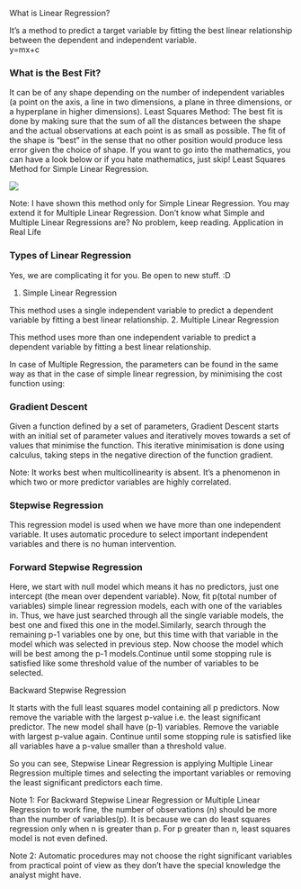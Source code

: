 
What is Linear Regression?

It’s a method to predict a target variable by fitting the best linear relationship between the dependent and independent variable.<br>
                                  y=mx+c
<br>
### What is the Best Fit?

It can be of any shape depending on the number of independent variables (a point on the axis, a line in two dimensions, a plane in three dimensions, or a hyperplane in higher dimensions).
Least Squares Method: The best fit is done by making sure that the sum of all the distances between the shape and the actual observations at each point is as small as possible. The fit of the shape is “best” in the sense that no other position would produce less error given the choice of shape.
If you want to go into the mathematics, you can have a look below or if you hate mathematics, just skip!
Least Squares Method for Simple Linear Regression.

![]("https://miro.medium.com/max/766/1*sptOVkwL9NwaRfjDL_6y7w.png")

Note: I have shown this method only for Simple Linear Regression. You may extend it for Multiple Linear Regression. Don’t know what Simple and Multiple Linear Regressions are? No problem, keep reading.
Application in Real Life


### Types of Linear Regression

Yes, we are complicating it for you. Be open to new stuff. :D
1. Simple Linear Regression

This method uses a single independent variable to predict a dependent variable by fitting a best linear relationship.
2. Multiple Linear Regression

This method uses more than one independent variable to predict a dependent variable by fitting a best linear relationship.

In case of Multiple Regression, the parameters can be found in the same way as that in the case of simple linear regression, by minimising the cost function using:

### Gradient Descent

Given a function defined by a set of parameters, Gradient Descent starts with an initial set of parameter values and iteratively moves towards a set of values that minimise the function. This iterative minimisation is done using calculus, taking steps in the negative direction of the function gradient.

Note: It works best when multicollinearity is absent. It’s a phenomenon in which two or more predictor variables are highly correlated.

### Stepwise Regression

This regression model is used when we have more than one independent variable. It uses automatic procedure to select important independent variables and there is no human intervention.

### Forward Stepwise Regression

Here, we start with null model which means it has no predictors, just one intercept (the mean over dependent variable).
Now, fit p(total number of variables) simple linear regression models, each with one of the variables in. Thus, we have just searched through all the single variable models, the best one and fixed this one in the model.Similarly, search through the remaining p-1 variables one by one, but this time with that variable in the model which was selected in previous step. Now choose the model which will be best among the p-1 models.Continue until some stopping rule is satisfied like some threshold value of the number of variables to be selected.

Backward Stepwise Regression

It starts with the full least squares model containing all p predictors. Now remove the variable with the largest p-value i.e. the least significant predictor. The new model shall have (p-1) variables. Remove the variable with largest p-value again. Continue until some stopping rule is satisfied like all variables have a p-value smaller than a threshold value. 

So you can see, Stepwise Linear Regression is applying Multiple Linear Regression multiple times and selecting the important variables or removing the least significant predictors each time.

Note 1: For Backward Stepwise Linear Regression or Multiple Linear Regression to work fine, the number of observations (n) should be more than the number of variables(p). It is because we can do least squares regression only when n is greater than p. For p greater than n, least squares model is not even defined.

Note 2: Automatic procedures may not choose the right significant variables from practical point of view as they don’t have the special knowledge the analyst might have.
